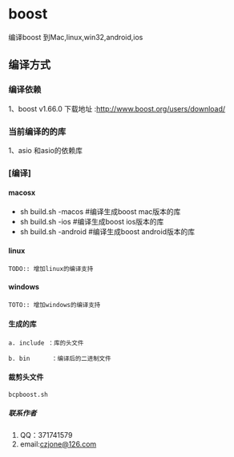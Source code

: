# boost
编译boost 到Mac,linux,win32,android,ios

## 编译方式

### 编译依赖

1、boost v1.66.0 下载地址 :http://www.boost.org/users/download/

### 当前编译的的库

1、asio 和asio的依赖库

### [编译]

#### macosx
* sh build.sh -macos  	#编译生成boost mac版本的库
* sh build.sh -ios		#编译生成boost ios版本的库
* sh build.sh -android	#编译生成boost android版本的库

#### linux

	TODO:: 增加linux的编译支持

#### windows

	TOTO:: 增加windows的编译支持

#### 生成的库

	a. include ：库的头文件
	
	b. bin		：编译后的二进制文件


#### 裁剪头文件

	bcpboost.sh

##### 联系作者
1. QQ：371741579
2. email:czjone@126.com
